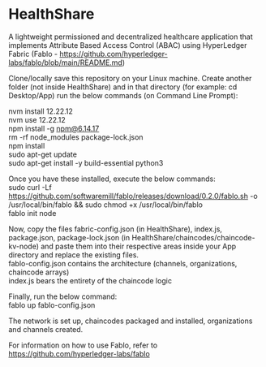 # HealthShare
A lightweight permissioned and decentralized healthcare application that implements Attribute Based Access Control (ABAC) using HyperLedger Fabric (Fablo - https://github.com/hyperledger-labs/fablo/blob/main/README.md)  

Clone/locally save this repository on your Linux machine. Create another folder (not inside HealthShare) and in that directory (for example: cd Desktop/App) run the below commands (on Command Line Prompt):  

nvm install 12.22.12  
nvm use 12.22.12  
npm install -g npm@6.14.17  
rm -rf node_modules package-lock.json  
npm install  
sudo apt-get update  
sudo apt-get install -y build-essential python3  

Once you have these installed, execute the below commands:  
sudo curl -Lf https://github.com/softwaremill/fablo/releases/download/0.2.0/fablo.sh -o /usr/local/bin/fablo && sudo chmod +x /usr/local/bin/fablo  
fablo init node  

Now, copy the files fabric-config.json (in HealthShare), index.js, package.json, package-lock.json (in HealthShare/chaincodes/chaincode-kv-node) and paste them into their respective areas inside your App directory and replace the existing files.  
fablo-config.json contains the architecture (channels, organizations, chaincode arrays)  
index.js bears the entirety of the chaincode logic  

Finally, run the below command:  
fablo up fablo-config.json

The network is set up, chaincodes packaged and installed, organizations and channels created.

For information on how to use Fablo, refer to https://github.com/hyperledger-labs/fablo
